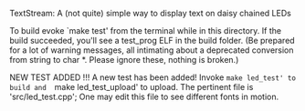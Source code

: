 TextStream: A (not quite) simple way to display text on daisy chained LEDs

To build evoke `make test' from the terminal while in this directory. If the
build succeeded, you'll see a test_prog ELF in the build folder. (Be prepared
for a lot of warning messages, all intimating about a deprecated conversion
from string to char *. Please ignore these, nothing is broken.)

NEW TEST ADDED !!!
A new test has been added! Invoke `make led_test' to build and 
`make led_test_upload' to upload. The pertinent file is 'src/led_test.cpp';
One may edit this file to see different fonts in motion.
